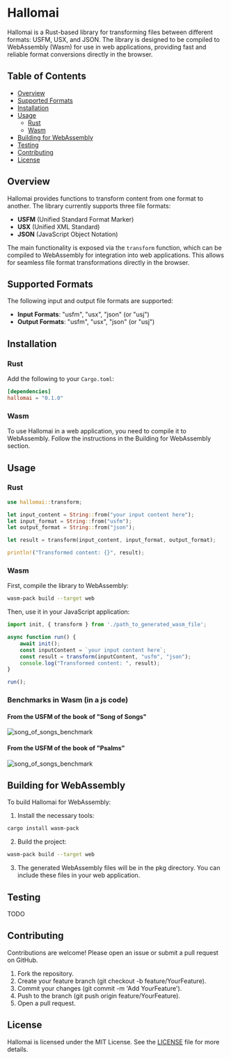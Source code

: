 # Hallomai

Hallomai is a Rust-based library for transforming files between different formats: USFM, USX, and JSON. The library is designed to be compiled to WebAssembly (Wasm) for use in web applications, providing fast and reliable format conversions directly in the browser.

## Table of Contents

- [Overview](#overview)
- [Supported Formats](#supported-formats)
- [Installation](#installation)
- [Usage](#usage)
    - [Rust](#rust)
    - [Wasm](#wasm)
- [Building for WebAssembly](#building-for-webassembly)
- [Testing](#testing)
- [Contributing](#contributing)
- [License](#license)

## Overview

Hallomai provides functions to transform content from one format to another. The library currently supports three file formats:

- **USFM** (Unified Standard Format Marker)
- **USX** (Unified XML Standard)
- **JSON** (JavaScript Object Notation)

The main functionality is exposed via the `transform` function, which can be compiled to WebAssembly for integration into web applications. This allows for seamless file format transformations directly in the browser.

## Supported Formats

The following input and output file formats are supported:

- **Input Formats**: "usfm", "usx", "json" (or "usj")
- **Output Formats**: "usfm", "usx", "json" (or "usj")

## Installation

### Rust

Add the following to your `Cargo.toml`:

```toml
[dependencies]
hallomai = "0.1.0"
```

### Wasm
To use Hallomai in a web application, you need to compile it to WebAssembly. Follow the instructions in the Building for WebAssembly section.

## Usage
### Rust

```rust
use hallomai::transform;

let input_content = String::from("your input content here");
let input_format = String::from("usfm");
let output_format = String::from("json");

let result = transform(input_content, input_format, output_format);

println!("Transformed content: {}", result);
```

### Wasm
First, compile the library to WebAssembly:
```sh
wasm-pack build --target web
```

Then, use it in your JavaScript application:
```javascript
import init, { transform } from './path_to_generated_wasm_file';

async function run() {
    await init();
    const inputContent = `your input content here`;
    const result = transform(inputContent, "usfm", "json");
    console.log("Transformed content: ", result);
}

run();
```

### Benchmarks in Wasm (in a js code)

#### From the USFM of the book of "Song of Songs"

![song_of_songs_benchmark](./assets/song_of_songs_benchmarks.png)

#### From the USFM of the book of "Psalms"

![song_of_songs_benchmark](./assets/psalms_benchmarks.png)

## Building for WebAssembly

To build Hallomai for WebAssembly:
1. Install the necessary tools:
```sh
cargo install wasm-pack
```
2. Build the project:
```sh
wasm-pack build --target web
```
3. The generated WebAssembly files will be in the pkg directory. You can include these files in your web application.

## Testing
TODO

## Contributing

Contributions are welcome! Please open an issue or submit a pull request on GitHub.
1. Fork the repository.
2. Create your feature branch (git checkout -b feature/YourFeature).
3. Commit your changes (git commit -m 'Add YourFeature').
4. Push to the branch (git push origin feature/YourFeature).
5. Open a pull request.

## License

Hallomai is licensed under the MIT License. See the [LICENSE](LICENSE) file for more details.